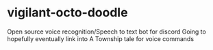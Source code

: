 # vigilant-octo-doodle
Open source voice recognition/Speech to text bot for discord
Going to hopefully eventually link into A Township tale for voice commands

